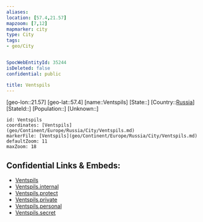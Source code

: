 ```yaml
---
aliases: 
location: [57.4,21.57]
mapzoom: [7,12] 
mapmarker: city 
type: City
tags:
- geo/City


SpocWebEntityId: 35244
isDeleted: false
confidential: public

title: Ventspils
---
```

[geo-lon::21.57]
[geo-lat::57.4]
[name::Ventspils]
[State::]
[Country::[Russia](geo/Continent/Europe/Russia.md)]
[StateId::]
[Population::]
[Unknown::]


```leaflet
id: Ventspils
coordinates: [Ventspils](geo/Continent/Europe/Russia/City/Ventspils.md)
markerFile: [Ventspils](geo/Continent/Europe/Russia/City/Ventspils.md)
defaultZoom: 11 
maxZoom: 18
```


## Confidential Links & Embeds: 
- [Ventspils](../../../../../../_public/geo/Continent/Europe/Russia/City/Ventspils.md) 
- [Ventspils.internal](../../../../../../_internal/geo/Continent/Europe/Russia/City/Ventspils.internal.md) 
- [Ventspils.protect](../../../../../../_protect/geo/Continent/Europe/Russia/City/Ventspils.protect.md) 
- [Ventspils.private](../../../../../../_private/geo/Continent/Europe/Russia/City/Ventspils.private.md) 
- [Ventspils.personal](../../../../../../_personal/geo/Continent/Europe/Russia/City/Ventspils.personal.md) 
- [Ventspils.secret](../../../../../../_secret/geo/Continent/Europe/Russia/City/Ventspils.secret.md) 

